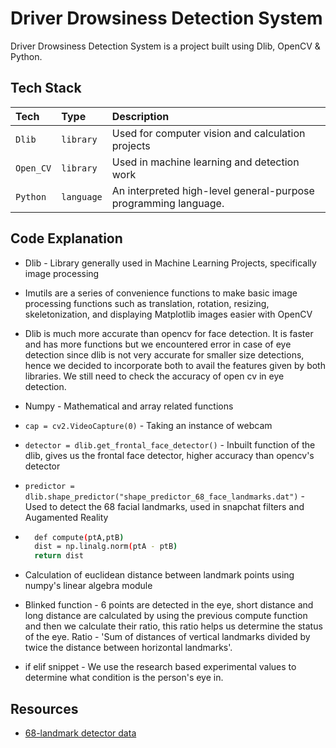 
# Driver Drowsiness Detection System

Driver Drowsiness Detection System is a project built using Dlib, OpenCV & Python. 


## Tech Stack

| Tech | Type     | Description                |
| :-------- | :------- | :------------------------- |
| `Dlib` | `library` | Used for computer vision and calculation projects |
| `Open_CV` | `library` | Used in machine learning and detection work |
| `Python` | `language` |  An interpreted high-level general-purpose programming language. |

## Code Explanation

- Dlib - Library generally used in Machine Learning Projects, specifically image processing

- Imutils are a series of convenience functions to make basic image processing functions such as translation, rotation, resizing, skeletonization, and displaying Matplotlib images easier with OpenCV

- Dlib is much more accurate than opencv for face detection. It is faster and has more functions but we encountered error in case of eye detection since dlib is not very accurate for smaller size detections, hence we decided to incorporate both to avail the features given by both libraries. We still need to check the accuracy of open cv in eye detection. 

- Numpy - Mathematical and array related functions

- ```cap = cv2.VideoCapture(0)```  - Taking an instance of webcam

- ```detector = dlib.get_frontal_face_detector()``` - Inbuilt function of the dlib, gives us the frontal face detector, higher accuracy than opencv's detector

- ```predictor = dlib.shape_predictor("shape_predictor_68_face_landmarks.dat")``` - Used to detect the 68 facial landmarks, used in snapchat filters and Augamented Reality

- ```bash
	def compute(ptA,ptB)
	dist = np.linalg.norm(ptA - ptB)
	return dist
	```
- Calculation of euclidean distance between landmark points using numpy's linear algebra module

- Blinked function - 6 points are detected in the eye, short distance and long distance are calculated by using the previous compute function and then we calculate their ratio, this ratio helps us determine the status of the eye. Ratio - 'Sum of distances of vertical landmarks divided by twice the distance between horizontal landmarks'. 

- if elif snippet - We use the research based experimental values to determine what condition is the person's eye in.
## Resources

- [68-landmark detector data](http://dlib.net/files/shape_predictor_68_face_landmarks.dat.bz2)

